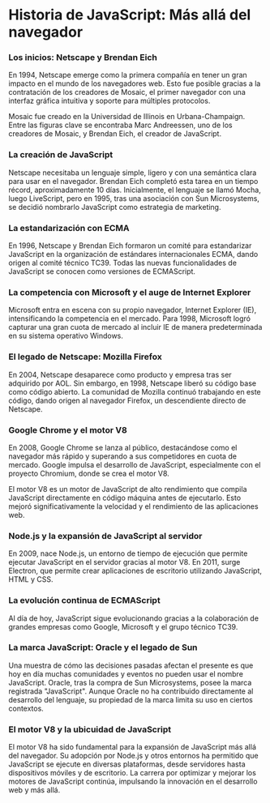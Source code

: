 # Historia de JavaScript: Más allá del navegador


### Los inicios: Netscape y Brendan Eich

En 1994, Netscape emerge como la primera compañía en tener un gran impacto en el mundo de los navegadores web. Esto fue posible gracias a la contratación de los creadores de Mosaic, el primer navegador con una interfaz gráfica intuitiva y soporte para múltiples protocolos.

Mosaic fue creado en la Universidad de Illinois en Urbana-Champaign. Entre las figuras clave se encontraba Marc Andreessen, uno de los creadores de Mosaic, y Brendan Eich, el creador de JavaScript.

### La creación de JavaScript

Netscape necesitaba un lenguaje simple, ligero y con una semántica clara para usar en el navegador. Brendan Eich completó esta tarea en un tiempo récord, aproximadamente 10 días. Inicialmente, el lenguaje se llamó Mocha, luego LiveScript, pero en 1995, tras una asociación con Sun Microsystems, se decidió nombrarlo JavaScript como estrategia de marketing.

### La estandarización con ECMA

En 1996, Netscape y Brendan Eich formaron un comité para estandarizar JavaScript en la organización de estándares internacionales ECMA, dando origen al comité técnico TC39. Todas las nuevas funcionalidades de JavaScript se conocen como versiones de ECMAScript.

### La competencia con Microsoft y el auge de Internet Explorer

Microsoft entra en escena con su propio navegador, Internet Explorer (IE), intensificando la competencia en el mercado. Para 1998, Microsoft logró capturar una gran cuota de mercado al incluir IE de manera predeterminada en su sistema operativo Windows.

### El legado de Netscape: Mozilla Firefox

En 2004, Netscape desaparece como producto y empresa tras ser adquirido por AOL. Sin embargo, en 1998, Netscape liberó su código base como código abierto. La comunidad de Mozilla continuó trabajando en este código, dando origen al navegador Firefox, un descendiente directo de Netscape.

### Google Chrome y el motor V8

En 2008, Google Chrome se lanza al público, destacándose como el navegador más rápido y superando a sus competidores en cuota de mercado. Google impulsa el desarrollo de JavaScript, especialmente con el proyecto Chromium, donde se crea el motor V8.

El motor V8 es un motor de JavaScript de alto rendimiento que compila JavaScript directamente en código máquina antes de ejecutarlo. Esto mejoró significativamente la velocidad y el rendimiento de las aplicaciones web.

### Node.js y la expansión de JavaScript al servidor

En 2009, nace Node.js, un entorno de tiempo de ejecución que permite ejecutar JavaScript en el servidor gracias al motor V8. En 2011, surge Electron, que permite crear aplicaciones de escritorio utilizando JavaScript, HTML y CSS.

### La evolución continua de ECMAScript

Al día de hoy, JavaScript sigue evolucionando gracias a la colaboración de grandes empresas como Google, Microsoft y el grupo técnico TC39.

### La marca JavaScript: Oracle y el legado de Sun

Una muestra de cómo las decisiones pasadas afectan el presente es que hoy en día muchas comunidades y eventos no pueden usar el nombre JavaScript. Oracle, tras la compra de Sun Microsystems, posee la marca registrada "JavaScript". Aunque Oracle no ha contribuido directamente al desarrollo del lenguaje, su propiedad de la marca limita su uso en ciertos contextos.

### El motor V8 y la ubicuidad de JavaScript

El motor V8 ha sido fundamental para la expansión de JavaScript más allá del navegador. Su adopción por Node.js y otros entornos ha permitido que JavaScript se ejecute en diversas plataformas, desde servidores hasta dispositivos móviles y de escritorio. La carrera por optimizar y mejorar los motores de JavaScript continúa, impulsando la innovación en el desarrollo web y más allá.
